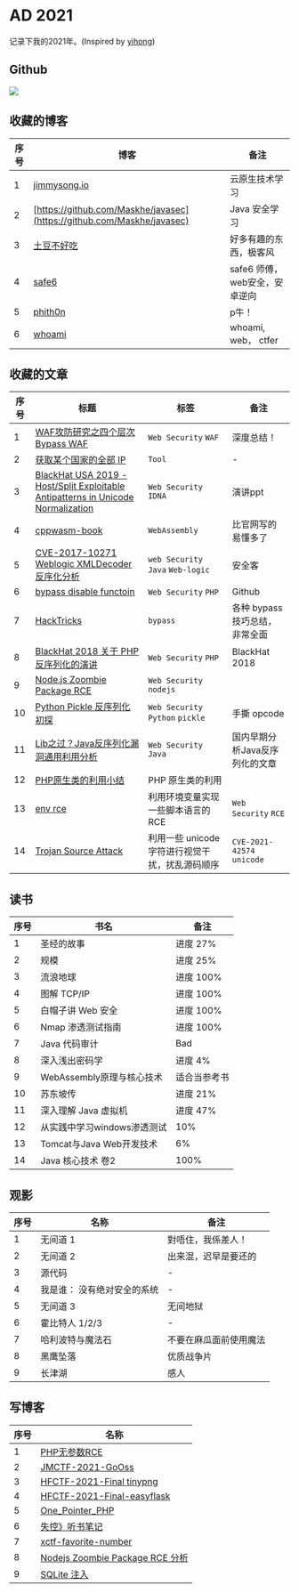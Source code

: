 # AD 2021
记录下我的2021年。(Inspired by [yihong](https://github.com/yihong0618/))

## Github
![](https://camo.githubusercontent.com/6be5974aa9a6edd07768e35fa1544001c5e92ac81fbce3ebbb2bec552a2aaf89/68747470733a2f2f6769746875622d726561646d652d73746174732e76657263656c2e6170702f6170693f757365726e616d653d6d316473756d6d65722673686f775f69636f6e733d7472756526686964655f626f726465723d747275652626636f756e745f707269766174653d74727565253232)

## 收藏的博客
| 序号 | 博客 | 备注 |
| --- | ---  | --- |
| 1 | [jimmysong.io](https://jimmysong.io/kubernetes-handbook) | 云原生技术学习 |
| 2 | [https://github.com/Maskhe/javasec](https://github.com/Maskhe/javasec) | Java 安全学习 |
| 3 | [土豆不好吃](https://dmesg.app/) | 好多有趣的东西，极客风 |
| 4 | [safe6](http://www.safe6.cn/) | safe6 师傅，web安全，安卓逆向 |
| 5 | [phith0n](https://www.leavesongs.com/)| p牛！ |
| 6 | [whoami](https://whoamianony.top/page/2/) | whoami, web， ctfer |


## 收藏的文章

| 序号 | 标题 | 标签 | 备注 |
| --- | --- | ---  | --- |
| 1 | [WAF攻防研究之四个层次Bypass WAF](https://xz.aliyun.com/t/15) | `Web Security` `WAF` | 深度总结！ |
| 2 | [获取某个国家的全部 IP](https://www.countryipblocks.net/acl.php) | `Tool` | - |
| 3 | [BlackHat USA 2019 - Host/Split Exploitable Antipatterns in Unicode Normalization](https://i.blackhat.com/USA-19/Thursday/us-19-Birch-HostSplit-Exploitable-Antipatterns-In-Unicode-Normalization.pdf) | `Web Security` `IDNA` | 演讲ppt |
| 4 | [cppwasm-book](https://github.com/3dgen/cppwasm-book/blob/master/zh/SUMMARY.md) | `WebAssembly` | 比官网写的易懂多了 |
| 5 | [CVE-2017-10271 Weblogic XMLDecoder反序化分析](https://www.anquanke.com/post/id/102768) | `web Security` `Java` `Web-logic` | 安全客 |
| 6 | [bypass disable functoin](https://github.com/yangyangwithgnu/bypass_disablefunc_via_LD_PRELOAD) | `Web Security` `PHP` | Github |
| 7 | [HackTricks](https://book.hacktricks.xyz/) | `bypass` | 各种 bypass 技巧总结，非常全面 |
| 8 | [BlackHat 2018 关于 PHP 反序列化的演讲](https://github.com/s-n-t/presentations/blob/master/us-18-Thomas-It's-A-PHP-Unserialization-Vulnerability-Jim-But-Not-As-We-Know-It.pdf) | `Web Security` `PHP` | BlackHat 2018 |
| 9 | [Node.js Zoombie Package RCE](https://ha.cker.in/index.php/Article/13563) | `Web Security` `nodejs` | |
| 10 | [Python Pickle 反序列化初探](https://xz.aliyun.com/t/7436) | `Web Security` `Python` `pickle` | 手撕 opcode |
| 11 | [Lib之过？Java反序列化漏洞通用利用分析](https://blog.chaitin.cn/2015-11-11_java_unserialize_rce/) | `Web Security` `Java` | 国内早期分析Java反序列化的文章 |
| 12 | [PHP原生类的利用小结](https://whoamianony.top/2021/03/10/Web%E5%AE%89%E5%85%A8/PHP%20%E5%8E%9F%E7%94%9F%E7%B1%BB%E7%9A%84%E5%88%A9%E7%94%A8%E5%B0%8F%E7%BB%93/) | PHP 原生类的利用 |
| 13 | [env rce](https://www.elttam.com/blog/env/) | 利用环境变量实现一些脚本语言的 RCE | `Web Security` `RCE` |
| 14 | [Trojan Source Attack](https://trojansource.codes/) | 利用一些 unicode 字符进行视觉干扰，扰乱源码顺序 | `CVE-2021-42574` `unicode` |

## 读书
| 序号 | 书名 | 备注 |
| --- | --- | --- |
| 1 | 圣经的故事 | 进度 27% |
| 2 | 规模 | 进度 25% |
| 3 | 流浪地球 | 进度 100% |
| 4 | 图解 TCP/IP | 进度 100% |
| 5 | 白帽子讲 Web 安全 | 进度 100% |
| 6 | Nmap 渗透测试指南 | 进度 100% |
| 7 | Java 代码审计 | Bad |
| 8 | 深入浅出密码学 | 进度 4% |
| 9 | WebAssembly原理与核心技术 | 适合当参考书 |
| 10 | 苏东坡传 | 进度 21% |
| 11 | 深入理解 Java 虚拟机 | 进度 47% |
| 12 | 从实践中学习windows渗透测试 | 10% |
| 13 | Tomcat与Java Web开发技术 | 6% |
| 14 | Java 核心技术 卷2 | 100% |

## 观影
| 序号 | 名称 | 备注 |
| --- | --- | --- |
| 1 | 无间道 1 | 對唔住，我係差人！|
| 2 | 无间道 2 | 出来混，迟早是要还的 |
| 3 | 源代码 | - |
| 4 | 我是谁： 没有绝对安全的系统 | - |
| 5 | 无间道 3 | 无间地狱 |
| 6 | 霍比特人 1/2/3 | - |
| 7 | 哈利波特与魔法石 | 不要在麻瓜面前使用魔法 |
| 8 | 黑鹰坠落 | 优质战争片 |
| 9 | 长津湖 | 感人 |

## 写博客
| 序号 | 名称 |
| ---  | --- |
| 1 | [PHP无参数RCE](https://blog.summ3r.top/2021/06/01/PHP%E6%97%A0%E5%8F%82%E6%95%B0RCE/) |
| 2 | [JMCTF-2021-GoOss](https://blog.summ3r.top/2021/05/18/JMCTF-2021-GoOss/) |
| 3 | [HFCTF-2021-Final tinypng](https://blog.summ3r.top/2021/05/15/HFCTF-2021-Final-tinypng/) |
| 4 | [HFCTF-2021-Final-easyflask](https://blog.summ3r.top/2021/05/08/HFCTF-2021-Final-easyflask/) |
| 5 | [One_Pointer_PHP](https://blog.summ3r.top/2021/05/02/One-Pointer-PHP/) |
| 6 | [失控》听书笔记](https://blog.summ3r.top/2021/03/28/%E5%A4%B1%E6%8E%A7/) |
| 7 | [xctf-favorite-number](https://blog.summ3r.top/2021/03/19/xctf-favorite-number/) |
| 8 | [Nodejs Zoombie Package RCE 分析](https://blog.summ3r.top/2021/08/26/Nodejs-Zoombie-Package-RCE-%E5%88%86%E6%9E%90/) |
| 9 | [SQLite 注入](https://blog.summ3r.top/2021/10/30/SQLite-%E6%B3%A8%E5%85%A5/) |

